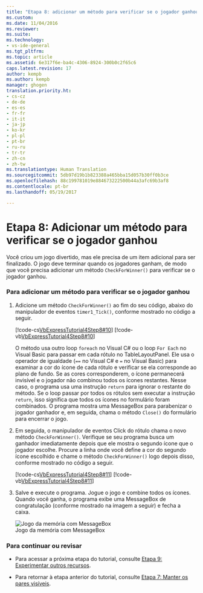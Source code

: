 ```yaml
---
title: "Etapa 8: adicionar um método para verificar se o jogador ganhou | Microsoft Docs"
ms.custom: 
ms.date: 11/04/2016
ms.reviewer: 
ms.suite: 
ms.technology:
- vs-ide-general
ms.tgt_pltfrm: 
ms.topic: article
ms.assetid: 6e317f6e-ba4c-4306-8924-300b0c2f65c6
caps.latest.revision: 17
author: kempb
ms.author: kempb
manager: ghogen
translation.priority.ht:
- cs-cz
- de-de
- es-es
- fr-fr
- it-it
- ja-jp
- ko-kr
- pl-pl
- pt-br
- ru-ru
- tr-tr
- zh-cn
- zh-tw
ms.translationtype: Human Translation
ms.sourcegitcommit: 5db97d19b1b823388a465bba15d057b30ff0b3ce
ms.openlocfilehash: 88c199781019e884673222500b44a3afc69b3af8
ms.contentlocale: pt-br
ms.lasthandoff: 05/19/2017

---
```

# <a name="step-8-add-a-method-to-verify-whether-the-player-won"></a>Etapa 8: Adicionar um método para verificar se o jogador ganhou
Você criou um jogo divertido, mas ele precisa de um item adicional para ser finalizado. O jogo deve terminar quando os jogadores ganham, de modo que você precisa adicionar um método `CheckForWinner()` para verificar se o jogador ganhou.  
  
### <a name="to-add-a-method-to-verify-whether-the-player-won"></a>Para adicionar um método para verificar se o jogador ganhou  
  
1.  Adicione um método `CheckForWinner()` ao fim do seu código, abaixo do manipulador de eventos `timer1_Tick()`, conforme mostrado no código a seguir.  
  
     [!code-cs[VbExpressTutorial4Step8#10](../ide/codesnippet/CSharp/step-8-add-a-method-to-verify-whether-the-player-won_1.cs)]  [!code-vb[VbExpressTutorial4Step8#10](../ide/codesnippet/VisualBasic/step-8-add-a-method-to-verify-whether-the-player-won_1.vb)]  
  
     O método usa outro loop `foreach` no Visual C# ou o loop `For Each` no Visual Basic para passar em cada rótulo no TableLayoutPanel. Ele usa o operador de igualdade (`==` no Visual C# e `=` no Visual Basic) para examinar a cor do ícone de cada rótulo e verificar se ela corresponde ao plano de fundo. Se as cores corresponderem, o ícone permanecerá invisível e o jogador não combinou todos os ícones restantes. Nesse caso, o programa usa uma instrução `return` para ignorar o restante do método. Se o loop passar por todos os rótulos sem executar a instrução `return`, isso significa que todos os ícones no formulário foram combinados. O programa mostra uma MessageBox para parabenizar o jogador ganhador e, em seguida, chama o método `Close()` do formulário para encerrar o jogo.  
  
2.  Em seguida, o manipulador de eventos Click do rótulo chama o novo método `CheckForWinner()`. Verifique se seu programa busca um ganhador imediatamente depois que ele mostra o segundo ícone que o jogador escolhe. Procure a linha onde você define a cor do segundo ícone escolhido e chame o método `CheckForWinner()` logo depois disso, conforme mostrado no código a seguir.  
  
     [!code-cs[VbExpressTutorial4Step8#11](../ide/codesnippet/CSharp/step-8-add-a-method-to-verify-whether-the-player-won_2.cs)]  [!code-vb[VbExpressTutorial4Step8#11](../ide/codesnippet/VisualBasic/step-8-add-a-method-to-verify-whether-the-player-won_2.vb)]  
  
3.  Salve e execute o programa. Jogue o jogo e combine todos os ícones. Quando você ganha, o programa exibe uma MessageBox de congratulação (conforme mostrado na imagem a seguir) e fecha a caixa.  
  
     ![Jogo da memória com MessageBox](~/docs/ide/media/express_tut4step8.png "Express_Tut4Step8")  
Jogo da memória com MessageBox  
  
### <a name="to-continue-or-review"></a>Para continuar ou revisar  
  
-   Para acessar a próxima etapa do tutorial, consulte [Etapa 9: Experimentar outros recursos](../ide/step-9-try-other-features.md).  
  
-   Para retornar à etapa anterior do tutorial, consulte [Etapa 7: Manter os pares visíveis](../ide/step-7-keep-pairs-visible.md).
